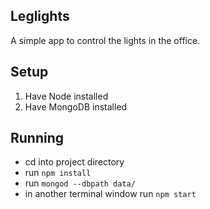 ## Leglights
A simple app to control the lights in the office.

## Setup
1. Have Node installed
2. Have MongoDB installed

## Running
- cd into project directory
- run `npm install`
- run `mongod --dbpath data/`
- in another terminal window run `npm start`